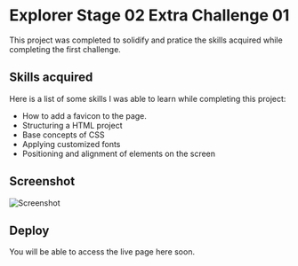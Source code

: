 
# Explorer Stage 02 Extra Challenge 01

This project was completed to solidify and pratice the skills acquired while completing the first challenge.


## Skills acquired
Here is a list of some skills I was able to learn while completing this project:
- How to add a favicon to the page.
- Structuring a HTML project
- Base concepts of CSS
- Applying customized fonts
- Positioning and alignment of elements on the screen


## Screenshot
![Screenshot](https://github.com/GabrielRefundini/Rocketseat/assets/52221116/a73af0a4-2374-4dfb-8dbb-00c7de1725ed)



## Deploy

You will be able to access the live page here soon.
